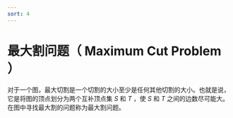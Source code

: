 ```yaml
---
sort: 4
---
```

# 最大割问题（ Maximum Cut Problem ）
对于一个图，最大切割是一个切割的大小至少是任何其他切割的大小。也就是说，它是将图的顶点划分为两个互补顶点集 $S$ 和 $T$ ，使 $S$ 和 $T$ 之间的边数尽可能大。在图中寻找最大割的问题称为最大割问题。   

